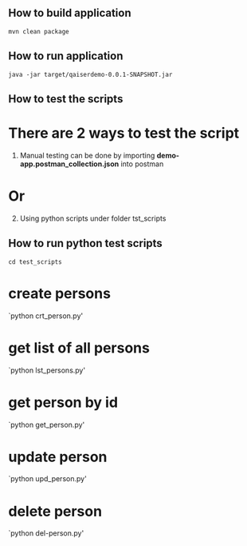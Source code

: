 ## How to build application

`mvn clean package`

## How to run application

`java -jar target/qaiserdemo-0.0.1-SNAPSHOT.jar`

## How to test the scripts
# There are 2 ways to test the script
1. Manual testing can be done by importing **demo-app.postman_collection.json** into postman

# Or

2. Using python scripts under folder tst_scripts

## How to run python test scripts

`cd test_scripts`

# create persons
`python crt_person.py'

# get list of all persons
`python lst_persons.py'

# get person by id
`python get_person.py'

# update person
`python upd_person.py'

# delete person
`python del-person.py'
